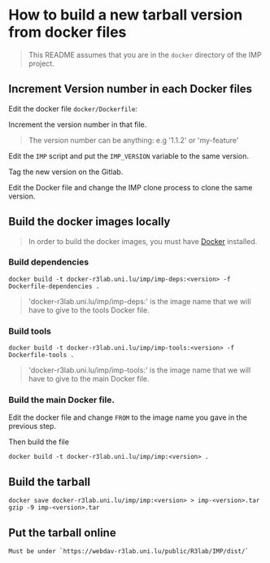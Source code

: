 # How to build a new tarball version from docker files

> This README assumes that you are in the `docker` directory of the IMP project.

## Increment Version number in each Docker files

Edit the docker file `docker/Dockerfile`:

Increment the version number in that file.

> The version number can be anything: e.g '1.1.2' or 'my-feature'

Edit the `IMP` script and put the `IMP_VERSION` variable to the same version.

Tag the new version on the Gitlab.

Edit the Docker file and change the IMP clone process to clone the same version.

## Build the docker images locally

> In order to build the docker images, you must have [Docker](https://docs.docker.com/installation/) installed.

### Build dependencies

    docker build -t docker-r3lab.uni.lu/imp/imp-deps:<version> -f Dockerfile-dependencies .

> 'docker-r3lab.uni.lu/imp/imp-deps:<version>' is the image name that we will have to give to the tools Docker file.


### Build tools

    docker build -t docker-r3lab.uni.lu/imp/imp-tools:<version> -f Dockerfile-tools .

> 'docker-r3lab.uni.lu/imp/imp-tools:<version>' is the image name that we will have to give to the main Docker file.

### Build the main Docker file.

Edit the docker file and change `FROM` to the image name you gave in the previous step.

Then build the file

    docker build -t docker-r3lab.uni.lu/imp/imp:<version> .


## Build the tarball

    docker save docker-r3lab.uni.lu/imp/imp:<version> > imp-<version>.tar
    gzip -9 imp-<version>.tar


## Put the tarball online

    Must be under `https://webdav-r3lab.uni.lu/public/R3lab/IMP/dist/`

